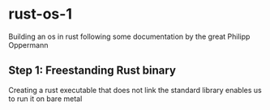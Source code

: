 # rust-os-1

Building an os in rust following some documentation by the great Philipp Oppermann

## Step 1: Freestanding Rust binary

Creating a rust executable that does not link the standard library enables us to run it on bare metal
